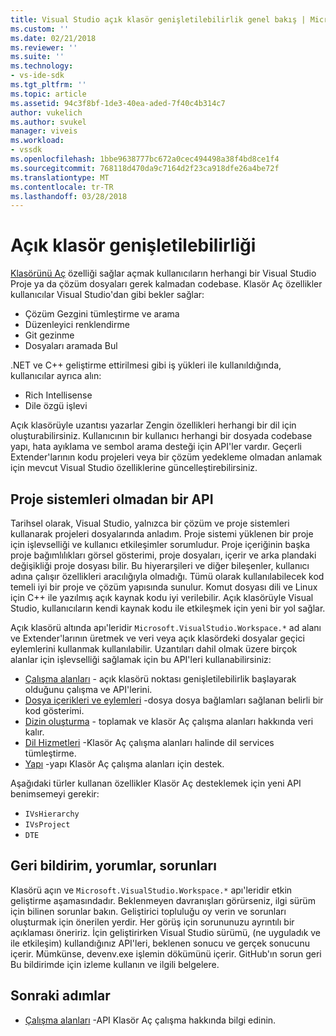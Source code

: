 ```yaml
---
title: Visual Studio açık klasör genişletilebilirlik genel bakış | Microsoft Docs
ms.custom: ''
ms.date: 02/21/2018
ms.reviewer: ''
ms.suite: ''
ms.technology:
- vs-ide-sdk
ms.tgt_pltfrm: ''
ms.topic: article
ms.assetid: 94c3f8bf-1de3-40ea-aded-7f40c4b314c7
author: vukelich
ms.author: svukel
manager: viveis
ms.workload:
- vssdk
ms.openlocfilehash: 1bbe9638777bc672a0cec494498a38f4bd8ce1f4
ms.sourcegitcommit: 768118d470da9c7164d2f23ca918dfe26a4be72f
ms.translationtype: MT
ms.contentlocale: tr-TR
ms.lasthandoff: 03/28/2018
---
```

# <a name="open-folder-extensibility"></a>Açık klasör genişletilebilirliği

[Klasörünü Aç](../ide/develop-code-in-visual-studio-without-projects-or-solutions.md) özelliği sağlar açmak kullanıcıların herhangi bir Visual Studio Proje ya da çözüm dosyaları gerek kalmadan codebase. Klasör Aç özellikler kullanıcılar Visual Studio'dan gibi bekler sağlar:

* Çözüm Gezgini tümleştirme ve arama
* Düzenleyici renklendirme
* Git gezinme
* Dosyaları aramada Bul

.NET ve C++ geliştirme ettirilmesi gibi iş yükleri ile kullanıldığında, kullanıcılar ayrıca alın:

* Rich Intellisense
* Dile özgü işlevi

Açık klasörüyle uzantısı yazarlar Zengin özellikleri herhangi bir dil için oluşturabilirsiniz. Kullanıcının bir kullanıcı herhangi bir dosyada codebase yapı, hata ayıklama ve sembol arama desteği için API'ler vardır. Geçerli Extender'larının kodu projeleri veya bir çözüm yedekleme olmadan anlamak için mevcut Visual Studio özelliklerine güncelleştirebilirsiniz.

## <a name="an-api-without-project-systems"></a>Proje sistemleri olmadan bir API

Tarihsel olarak, Visual Studio, yalnızca bir çözüm ve proje sistemleri kullanarak projeleri dosyalarında anladım. Proje sistemi yüklenen bir proje için işlevselliği ve kullanıcı etkileşimler sorumludur. Proje içeriğinin başka proje bağımlılıkları görsel gösterimi, proje dosyaları, içerir ve arka plandaki değişikliği proje dosyası bilir. Bu hiyerarşileri ve diğer bileşenler, kullanıcı adına çalışır özellikleri aracılığıyla olmadığı. Tümü olarak kullanılabilecek kod temeli iyi bir proje ve çözüm yapısında sunulur. Komut dosyası dili ve Linux için C++ ile yazılmış açık kaynak kodu iyi verilebilir. Açık klasörüyle Visual Studio, kullanıcıların kendi kaynak kodu ile etkileşmek için yeni bir yol sağlar.

Açık klasörü altında apı'leridir `Microsoft.VisualStudio.Workspace.*` ad alanı ve Extender'larının üretmek ve veri veya açık klasördeki dosyalar geçici eylemlerini kullanmak kullanılabilir. Uzantıları dahil olmak üzere birçok alanlar için işlevselliği sağlamak için bu API'leri kullanabilirsiniz:

- [Çalışma alanları](workspaces.md) - açık klasörü noktası genişletilebilirlik başlayarak olduğunu çalışma ve API'lerini.
- [Dosya içerikleri ve eylemleri](workspace-file-contexts.md) -dosya dosya bağlamları sağlanan belirli bir kod gösterimi.
- [Dizin oluşturma](workspace-indexing.md) - toplamak ve klasör Aç çalışma alanları hakkında veri kalır.
- [Dil Hizmetleri](workspace-language-services.md) -Klasör Aç çalışma alanları halinde dil services tümleştirme.
- [Yapı](workspace-build.md) -yapı Klasör Aç çalışma alanları için destek.

Aşağıdaki türler kullanan özellikler Klasör Aç desteklemek için yeni API benimsemeyi gerekir:

- `IVsHierarchy`
- `IVsProject`
- `DTE`

## <a name="feedback-comments-issues"></a>Geri bildirim, yorumlar, sorunları

Klasörü açın ve `Microsoft.VisualStudio.Workspace.*` apı'leridir etkin geliştirme aşamasındadır. Beklenmeyen davranışları görürseniz, ilgi sürüm için bilinen sorunlar bakın. Geliştirici topluluğu oy verin ve sorunları oluşturmak için önerilen yerdir. Her görüş için sorununuzu ayrıntılı bir açıklaması öneririz. İçin geliştirirken Visual Studio sürümü, (ne uyguladık ve ile etkileşim) kullandığınız API'leri, beklenen sonucu ve gerçek sonucunu içerir. Mümkünse, devenv.exe işlemin dökümünü içerir. GitHub'ın sorun geri Bu bildirimde için izleme kullanın ve ilgili belgelere.

## <a name="next-steps"></a>Sonraki adımlar

* [Çalışma alanları](workspaces.md) -API Klasör Aç çalışma hakkında bilgi edinin.